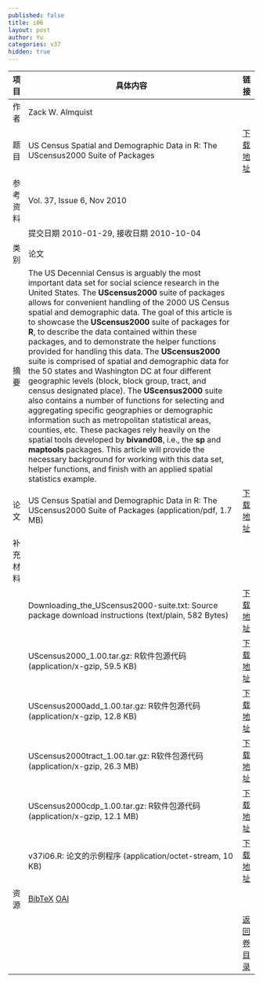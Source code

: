 ```yaml
---
published: false
title: i06
layout: post
author: Yu
categories: v37
hidden: true
---
```


| 项目 | 具体内容 | 链接 |
|---:|---|---|
| 作者 | Zack W. Almquist| |
| 题目 |US Census Spatial and Demographic Data in R: The UScensus2000 Suite of Packages | [下载地址](http://www.jstatsoft.org/v37/i06/paper) |
| 参考资料 |Vol. 37, Issue 6, Nov 2010 | |
| | 提交日期 2010-01-29, 接收日期 2010-10-04| | 
| 类别 | 论文| |
| 摘要 | The US Decennial Census is arguably the most important data set for social science research in the United States. The <b>UScensus2000</b> suite of packages allows for convenient handling of the 2000 US Census spatial and demographic data. The goal of this article is to showcase the <b>UScensus2000</b> suite of packages for <b>R</b>, to describe the data contained within these packages, and to demonstrate the helper functions provided for handling this data. The  <b>UScensus2000</b> suite is comprised of spatial and demographic data for the 50 states and Washington DC at four different geographic levels (block, block group, tract, and census designated place). The <b>UScensus2000</b> suite also contains a number of functions for selecting and aggregating specific geographies or demographic information such as metropolitan statistical areas, counties, etc. These packages rely heavily on the spatial tools developed by <b>bivand08</b>, i.e., the <b>sp</b> and <b>maptools</b> packages. This article will provide the necessary background for working with this data set, helper functions, and finish with an applied spatial statistics example.| |
| 论文 | US Census Spatial and Demographic Data in R: The UScensus2000 Suite of Packages  (application/pdf, 1.7 MB)| [下载地址](http://www.jstatsoft.org/v37/i06/paper) |
| 补充材料 | | |
| |Downloading_the_UScensus2000-suite.txt: Source package download instructions  (text/plain, 582 Bytes)|  [下载地址](http://www.jstatsoft.org/v37/i06/supp/1) |
| |UScensus2000_1.00.tar.gz: R软件包源代码  (application/x-gzip, 59.5 KB)|  [下载地址](http://www.jstatsoft.org/v37/i06/supp/2) |
| |UScensus2000add_1.00.tar.gz: R软件包源代码  (application/x-gzip, 12.8 KB)|  [下载地址](http://www.jstatsoft.org/v37/i06/supp/3) |
| |UScensus2000tract_1.00.tar.gz: R软件包源代码  (application/x-gzip, 26.3 MB)|  [下载地址](http://www.jstatsoft.org/v37/i06/supp/4) |
| |UScensus2000cdp_1.00.tar.gz: R软件包源代码  (application/x-gzip, 12.1 MB)|  [下载地址](http://www.jstatsoft.org/v37/i06/supp/5) |
| |v37i06.R: 论文的示例程序  (application/octet-stream, 10 KB)|  [下载地址](http://www.jstatsoft.org/v37/i06/supp/6) |
| 资源 | [BibTeX](http://www.jstatsoft.org/v37/i06/bibtex) [OAI](http://www.jstatsoft.org/oai?verb=GetRecord&identifier=oai.jstatsoft/v37/i06&prefix=oai_dc)| |
| |  | [返回卷目录]({{site.baseurl}}/volume/v37.html) |